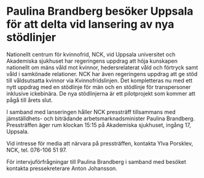# Paulina Brandberg besöker Uppsala för att delta vid lansering av nya stödlinjer

Nationellt centrum för kvinnofrid, NCK, vid Uppsala universitet och Akademiska sjukhuset har regeringens uppdrag att höja kunskapen nationellt om mäns våld mot kvinnor, hedersrelaterat våld och förtryck samt våld i samkönade relationer. NCK har även regeringens uppdrag att ge stöd till våldsutsatta kvinnor via Kvinnofridslinjen. Det kompletteras nu med ett nytt uppdrag med en stödlinje för män och en stödlinje för transpersoner inklusive ickebinära. De nya stödlinjerna är ett pilotprojekt som kommer att pågå till årets slut.

I samband med lanseringen håller NCK pressträff tillsammans med jämställdhets- och biträdande arbetsmarknadsminister Paulina Brandberg. Pressträffen äger rum klockan 15:15 på Akademiska sjukhuset, ingång 17, Uppsala.

Vid intresse för media att närvara på pressträffen, kontakta Ylva Porsklev, NCK, tel. 076-106 51 97.

För intervjuförfrågningar till Paulina Brandberg i samband med besöket kontakta pressekreterare Anton Johansson.
